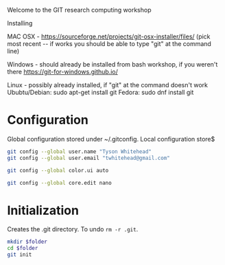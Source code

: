 Welcome to the GIT research computing workshop

Installing

MAC OSX - https://sourceforge.net/projects/git-osx-installer/files/
(pick most recent -- if works you should be able to type "git" at the command line)

Windows - should already be installed from bash workshop, if you weren't there
https://git-for-windows.github.io/

Linux - possibly already installed, if "git" at the command doesn't work
Ububtu/Debian: sudo apt-get install git
Fedora: sudo dnf install git

# Configuration 

Global configuration stored under ~/.gitconfig. Local configuration store$ 

```bash 
git config --global user.name "Tyson Whitehead"
git config --global user.email "twhitehead@gmail.com" 
```
```bash
git config --global color.ui auto
```
```bash 
git config --global core.edit nano
```

# Initialization 

Creates the .git directory. To undo `rm -r .git`. 

```bash 
mkdir $folder
cd $folder
git init
```
